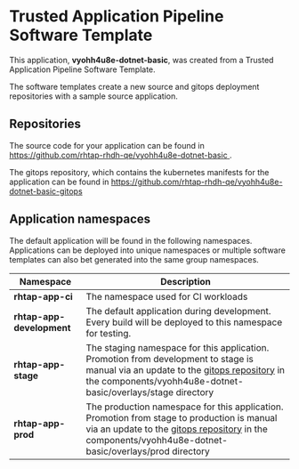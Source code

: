# Trusted Application Pipeline Software Template

This application, **vyohh4u8e-dotnet-basic**, was created from a Trusted Application Pipeline Software Template.

The software templates create a new source and gitops deployment repositories with a sample source application. 

## Repositories

The source code for your application can be found in [https://github.com/rhtap-rhdh-qe/vyohh4u8e-dotnet-basic ](https://github.com/rhtap-rhdh-qe/vyohh4u8e-dotnet-basic ).
 
The gitops repository, which contains the kubernetes manifests for the application can be found in 
[https://github.com/rhtap-rhdh-qe/vyohh4u8e-dotnet-basic-gitops ](https://github.com/rhtap-rhdh-qe/vyohh4u8e-dotnet-basic-gitops ) 

## Application namespaces 

The default application will be found in the following namespaces. Applications can be deployed into unique namespaces or multiple software templates can also bet generated into the same group namespaces.  

|  Namespace   |  Description   |  
| -------- | -------- |
| **rhtap-app-ci** | The namespace used for CI workloads |
| **rhtap-app-development** | The default application during development. Every build will be deployed to this namespace for testing. |
| **rhtap-app-stage** | The staging namespace for this application. Promotion from development to stage is manual via an update to the [gitops repository](https://github.com/rhtap-rhdh-qe/vyohh4u8e-dotnet-basic-gitops ) in the components/vyohh4u8e-dotnet-basic/overlays/stage directory |
| **rhtap-app-prod** | The production namespace for this application. Promotion from stage to production is manual via an update to the [gitops repository](https://github.com/rhtap-rhdh-qe/vyohh4u8e-dotnet-basic-gitops ) in the components/vyohh4u8e-dotnet-basic/overlays/prod directory |